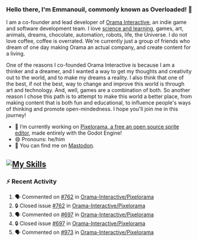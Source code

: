 ### Hello there, I'm Emmanouil, commonly known as Overloaded! 👋
I am a co-founder and lead developer of [Orama Interactive](https://www.oramainteractive.com/), an indie game and software development team. I love [science and learning](https://github.com/OverloadedOrama/KnowledgeBase), games, art, animals, dreams, chocolate, automation, robots, life, the Universe. I do not love coffee, coffee is overrated. We're currently just a group of friends who dream of one day making Orama an actual company, and create content for a living.

One of the reasons I co-founded Orama Interactive is because I am a thinker and a dreamer, and I wanted a way to get my thoughts and creativity out to the world, and to make my dreams a reality. I also think that one of the best, if not the best, way to change and improve this world is through art and technology. And, well, games are a combination of both. So another reason I chose this path is to attempt to make this world a better place, from making content that is both fun and educational, to influence people's ways of thinking and promote open-mindedness. I hope you'll join me in this journey!

- 🔭 I’m currently working on [Pixelorama, a free an open source sprite editor](https://github.com/Orama-Interactive/Pixelorama), made entirely with the Godot Engine!
- 😄 Pronouns: he/him
- 🐘 You can find me on <a rel="me" href="https://mastodon.social/@Overloaded">Mastodon</a>.

[![My Skills](https://skillicons.dev/icons?i=godot,py,cpp,cs,git,linux,html)](https://skillicons.dev)
---

### :zap: Recent Activity

<!--START_SECTION:activity-->
1. 🗣 Commented on [#762](https://github.com/Orama-Interactive/Pixelorama/issues/762#issuecomment-1905182251) in [Orama-Interactive/Pixelorama](https://github.com/Orama-Interactive/Pixelorama)
2. 🔒 Closed issue [#762](https://github.com/Orama-Interactive/Pixelorama/issues/762) in [Orama-Interactive/Pixelorama](https://github.com/Orama-Interactive/Pixelorama)
3. 🗣 Commented on [#697](https://github.com/Orama-Interactive/Pixelorama/issues/697#issuecomment-1905177651) in [Orama-Interactive/Pixelorama](https://github.com/Orama-Interactive/Pixelorama)
4. 🔒 Closed issue [#697](https://github.com/Orama-Interactive/Pixelorama/issues/697) in [Orama-Interactive/Pixelorama](https://github.com/Orama-Interactive/Pixelorama)
5. 🗣 Commented on [#973](https://github.com/Orama-Interactive/Pixelorama/pull/973#issuecomment-1905129018) in [Orama-Interactive/Pixelorama](https://github.com/Orama-Interactive/Pixelorama)
<!--END_SECTION:activity-->

<!--
**OverloadedOrama/OverloadedOrama** is a ✨ _special_ ✨ repository because its `README.md` (this file) appears on your GitHub profile.

Here are some ideas to get you started:

- 👯 I’m looking to collaborate on ...
- 🤔 I’m looking for help with ...
- 💬 Ask me about ...
- 📫 How to reach me: ...
- ⚡ Fun fact: ...
-->
